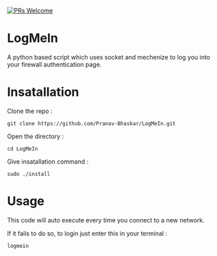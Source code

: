 [![PRs Welcome](https://img.shields.io/badge/PRs-welcome-brightgreen.svg?style=flat-square)](http://makeapullrequest.com) 
# LogMeIn
A python based script which uses socket and mechenize to log you into your firewall authentication page.

# Insatallation
Clone the repo :
  
`git clone https://github.com/Pranav-Bhaskar/LogMeIn.git`
  
Open the directory :
  
`cd LogMeIn`
  
Give insatallation command :
  
`sudo ./install`

# Usage
This code will auto execute every time you connect to a new network.
  
If it fails to do so, to login just enter this in your terminal :

`logmein`
